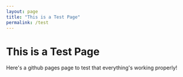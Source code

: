 ```yaml
---
layout: page
title: "This is a Test Page"
permalink: /test
---
```


# This is a Test Page
Here's a github pages page to test that everything's working properly!
